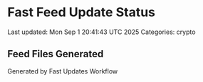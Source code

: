# Fast Feed Update Status
Last updated: Mon Sep  1 20:41:43 UTC 2025
Categories: crypto

## Feed Files Generated

Generated by Fast Updates Workflow
